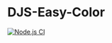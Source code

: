 # DJS-Easy-Color
[![Node.js CI](https://github.com/Havoc925/DJS-Easy-Color/actions/workflows/Test_get_color.yml/badge.svg)](https://github.com/Havoc925/DJS-Easy-Color/actions/workflows/Test_get_color.yml)
